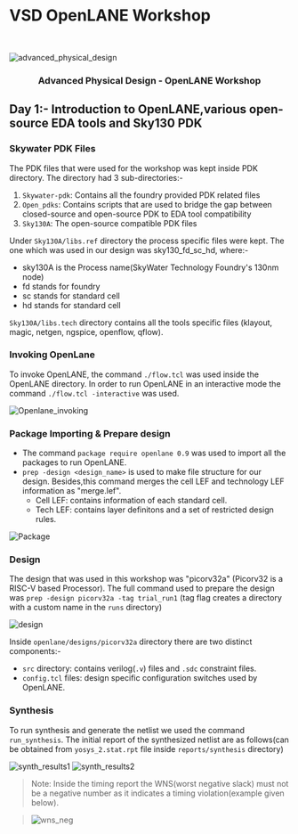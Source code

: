 # VSD OpenLANE Workshop

<br />
<p align="center">


![advanced_physical_design](https://user-images.githubusercontent.com/53702961/105613023-e40ec800-5de5-11eb-9f19-9598a9099e25.png)

<h3 align="center">Advanced Physical Design - OpenLANE Workshop</h3>
</p>


## Day 1:- Introduction to OpenLANE,various open-source EDA tools and Sky130 PDK

### Skywater PDK Files

The PDK files that were used for the workshop was kept inside PDK directory. The directory had 3 sub-directories:-

1. `Skywater-pdk`: Contains all the foundry provided PDK related files
2. `Open_pdks`: Contains scripts that are used to bridge the gap between closed-source and open-source PDK to EDA tool compatibility
3. `Sky130A`: The open-source compatible PDK files

Under `Sky130A/libs.ref` directory the process specific files were kept. The one which was used in our design was sky130_fd_sc_hd, where:- 

- sky130A is the Process name(SkyWater Technology Foundry's 130nm node)
- fd stands for foundry
- sc stands for standard cell
- hd stands for standard cell

`Sky130A/libs.tech` directory contains all the tools specific files (klayout, magic, netgen, ngspice, openflow, qflow).

### Invoking OpenLane

To invoke OpenLANE, the command `./flow.tcl` was used inside the OpenLANE directory. In order to run OpenLANE in an interactive mode the command `./flow.tcl -interactive` was used.

![Openlane_invoking](https://user-images.githubusercontent.com/53702961/106334815-71a05b00-62b1-11eb-9fc6-74c2ccde989e.png)

### Package Importing & Prepare design

- The command `package require openlane 0.9` was used to import all the packages to run OpenLANE.
- `prep -design <design_name>` is used to make file structure for our design.
   Besides,this command merges the cell LEF and technology LEF information as "merge.lef".
    - Cell LEF: contains information of each standard cell.
    - Tech LEF: contains layer definitons and a set of restricted design rules.
   
![Package](https://user-images.githubusercontent.com/53702961/106335574-1bccb280-62b3-11eb-8363-a4265db96746.png)

### Design

The design that was used in this workshop was "picorv32a" (Picorv32 is a RISC-V based Processor).
The full command used to prepare the design was `prep -design picorv32a -tag trial_run1` (tag flag creates a directory with a custom name in the `runs` directory)

![design](https://user-images.githubusercontent.com/53702961/106337753-060dbc00-62b8-11eb-8ee9-c2411b0f8eda.png)

Inside `openlane/designs/picorv32a` directory there are two distinct components:-

- `src` directory: contains verilog(`.v`) files and `.sdc` constraint files.
- `config.tcl` files: design specific configuration switches used by OpenLANE.

### Synthesis

To run synthesis and generate the netlist we used the command `run_synthesis`.
The initial report of the synthesized netlist are as follows(can be obtained from `yosys_2.stat.rpt` file inside `reports/synthesis` directory)

![synth_results1](https://user-images.githubusercontent.com/53702961/106339280-1e7fd580-62bc-11eb-9545-0c5855b49067.png)
![synth_results2](https://user-images.githubusercontent.com/53702961/106339284-22abf300-62bc-11eb-9daf-3bd0b501360b.png)

> Note: Inside the timing report the WNS(worst negative slack) must not be a negative number as it indicates a timing violation(example given below).

> ![wns_neg](https://user-images.githubusercontent.com/53702961/106339463-a82fa300-62bc-11eb-9727-81ae7906bd65.png)


